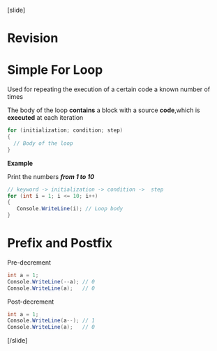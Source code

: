 [slide]
# Revision

# Simple For Loop
Used for repeating the execution of a certain code a known number of times

The body of the loop **contains** a block with a source **code**,which is **executed** at each iteration

```csharp
for (initialization; condition; step)
{   
  // Body of the loop
}
```
**Example**

Print the numbers ***from 1 to 10***

```csharp
// keyword -> initialization -> condition ->  step
for (int i = 1; i <= 10; i++)
{
   Console.WriteLine(i); // Loop body
}
```

# Prefix and Postfix
Pre-decrement

```csharp
int a = 1; 
Console.WriteLine(--a); // 0
Console.WriteLine(a);   // 0
```
Post-decrement

```csharp
int a = 1; 
Console.WriteLine(a--); // 1
Console.WriteLine(a);   // 0
```
[/slide]